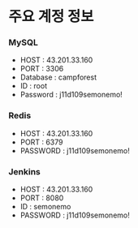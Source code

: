 # 주요 계정 정보
### MySQL
- HOST : 43.201.33.160
- PORT : 3306
- Database : campforest
- ID : root
- Password : j11d109semonemo!

### Redis
- HOST : 43.201.33.160
- PORT : 6379
- PASSWORD : j11d109semonemo!

### Jenkins
- HOST : 43.201.33.160
- PORT : 8080
- ID : semonemo
- PASSWORD : j11d109semonemo!
